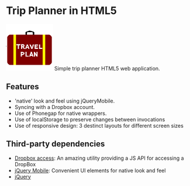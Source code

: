 # Trip Planner in HTML5
![icon](trip-128.png)
Simple trip planner HTML5 web application.

## Features

* 'native' look and feel using jQueryMobile.
* Syncing with a Dropbox account.
* Use of Phonegap for native wrappers.
* Use of localStorage to preserve changes between invocations
* Use of responsive design: 3 destinct layouts for different screen sizes

## Third-party dependencies

* [Dropbox access](https://github.com/dropbox/dropbox-js): An amazing utility providing a JS API for accessing a DropBox
* [jQuery Mobile](http://jquerymobile.com): Convenient UI elements for native look and feel
* [jQuery](http://jquery.com)

